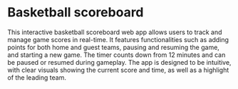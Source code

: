 # Basketball scoreboard
This interactive basketball scoreboard web app allows users to track and manage game scores in real-time. It features functionalities such as adding points for both home and guest teams, pausing and resuming the game, and starting a new game. The timer counts down from 12 minutes and can be paused or resumed during gameplay. The app is designed to be intuitive, with clear visuals showing the current score and time, as well as a highlight of the leading team.
